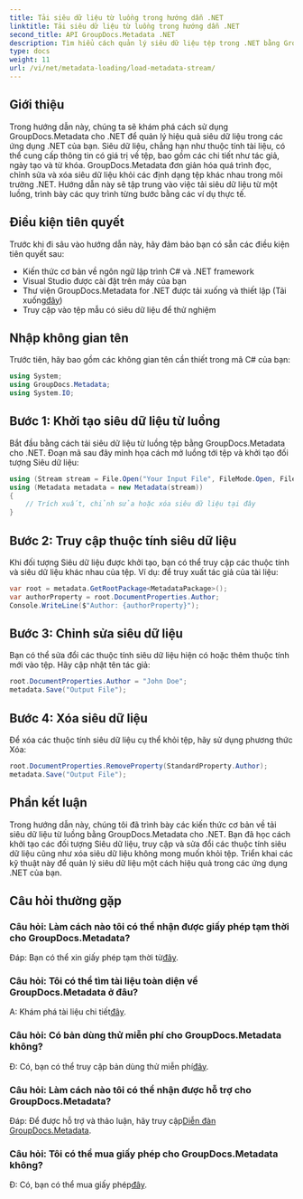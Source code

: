 ```yaml
---
title: Tải siêu dữ liệu từ luồng trong hướng dẫn .NET
linktitle: Tải siêu dữ liệu từ luồng trong hướng dẫn .NET
second_title: API GroupDocs.Metadata .NET
description: Tìm hiểu cách quản lý siêu dữ liệu tệp trong .NET bằng GroupDocs.Metadata. Hướng dẫn từng bước để tải, chỉnh sửa và xóa siêu dữ liệu khỏi luồng.
type: docs
weight: 11
url: /vi/net/metadata-loading/load-metadata-stream/
---
```

## Giới thiệu
Trong hướng dẫn này, chúng ta sẽ khám phá cách sử dụng GroupDocs.Metadata cho .NET để quản lý hiệu quả siêu dữ liệu trong các ứng dụng .NET của bạn. Siêu dữ liệu, chẳng hạn như thuộc tính tài liệu, có thể cung cấp thông tin có giá trị về tệp, bao gồm các chi tiết như tác giả, ngày tạo và từ khóa. GroupDocs.Metadata đơn giản hóa quá trình đọc, chỉnh sửa và xóa siêu dữ liệu khỏi các định dạng tệp khác nhau trong môi trường .NET. Hướng dẫn này sẽ tập trung vào việc tải siêu dữ liệu từ một luồng, trình bày các quy trình từng bước bằng các ví dụ thực tế.
## Điều kiện tiên quyết
Trước khi đi sâu vào hướng dẫn này, hãy đảm bảo bạn có sẵn các điều kiện tiên quyết sau:
- Kiến thức cơ bản về ngôn ngữ lập trình C# và .NET framework
- Visual Studio được cài đặt trên máy của bạn
-  Thư viện GroupDocs.Metadata for .NET được tải xuống và thiết lập (Tải xuống[đây](https://releases.groupdocs.com/metadata/net/))
- Truy cập vào tệp mẫu có siêu dữ liệu để thử nghiệm

## Nhập không gian tên
Trước tiên, hãy bao gồm các không gian tên cần thiết trong mã C# của bạn:
```csharp
using System;
using GroupDocs.Metadata;
using System.IO;
```
## Bước 1: Khởi tạo siêu dữ liệu từ luồng
Bắt đầu bằng cách tải siêu dữ liệu từ luồng tệp bằng GroupDocs.Metadata cho .NET. Đoạn mã sau đây minh họa cách mở luồng tới tệp và khởi tạo đối tượng Siêu dữ liệu:

```csharp
using (Stream stream = File.Open("Your Input File", FileMode.Open, FileAccess.ReadWrite))
using (Metadata metadata = new Metadata(stream))
{
    // Trích xuất, chỉnh sửa hoặc xóa siêu dữ liệu tại đây
}
```
## Bước 2: Truy cập thuộc tính siêu dữ liệu
Khi đối tượng Siêu dữ liệu được khởi tạo, bạn có thể truy cập các thuộc tính và siêu dữ liệu khác nhau của tệp. Ví dụ: để truy xuất tác giả của tài liệu:

```csharp
var root = metadata.GetRootPackage<MetadataPackage>();
var authorProperty = root.DocumentProperties.Author;
Console.WriteLine($"Author: {authorProperty}");
```
## Bước 3: Chỉnh sửa siêu dữ liệu
Bạn có thể sửa đổi các thuộc tính siêu dữ liệu hiện có hoặc thêm thuộc tính mới vào tệp. Hãy cập nhật tên tác giả:

```csharp
root.DocumentProperties.Author = "John Doe";
metadata.Save("Output File");
```
## Bước 4: Xóa siêu dữ liệu
Để xóa các thuộc tính siêu dữ liệu cụ thể khỏi tệp, hãy sử dụng phương thức Xóa:

```csharp
root.DocumentProperties.RemoveProperty(StandardProperty.Author);
metadata.Save("Output File");
```

## Phần kết luận
Trong hướng dẫn này, chúng tôi đã trình bày các kiến thức cơ bản về tải siêu dữ liệu từ luồng bằng GroupDocs.Metadata cho .NET. Bạn đã học cách khởi tạo các đối tượng Siêu dữ liệu, truy cập và sửa đổi các thuộc tính siêu dữ liệu cũng như xóa siêu dữ liệu không mong muốn khỏi tệp. Triển khai các kỹ thuật này để quản lý siêu dữ liệu một cách hiệu quả trong các ứng dụng .NET của bạn.

## Câu hỏi thường gặp
### Câu hỏi: Làm cách nào tôi có thể nhận được giấy phép tạm thời cho GroupDocs.Metadata?
 Đáp: Bạn có thể xin giấy phép tạm thời từ[đây](https://purchase.groupdocs.com/temporary-license/).
### Câu hỏi: Tôi có thể tìm tài liệu toàn diện về GroupDocs.Metadata ở đâu?
 A: Khám phá tài liệu chi tiết[đây](https://reference.groupdocs.com/metadata/net/).
### Câu hỏi: Có bản dùng thử miễn phí cho GroupDocs.Metadata không?
 Đ: Có, bạn có thể truy cập bản dùng thử miễn phí[đây](https://releases.groupdocs.com/).
### Câu hỏi: Làm cách nào tôi có thể nhận được hỗ trợ cho GroupDocs.Metadata?
 Đáp: Để được hỗ trợ và thảo luận, hãy truy cập[Diễn đàn GroupDocs.Metadata](https://forum.groupdocs.com/c/metadata/14).
### Câu hỏi: Tôi có thể mua giấy phép cho GroupDocs.Metadata không?
 Đ: Có, bạn có thể mua giấy phép[đây](https://purchase.groupdocs.com/buy).